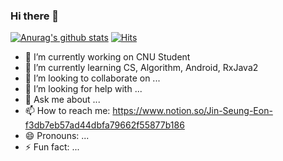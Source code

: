 ### Hi there 👋
 [![Anurag's github stats](https://github-readme-stats.vercel.app/api?username=mtjin)](https://github.com/anuraghazra/github-readme-stats)
[![Hits](https://hits.seeyoufarm.com/api/count/incr/badge.svg?url=https%3A%2F%2Fgithub.com%2Fmtjin&count_bg=%2395F9EE&title_bg=%23354041&icon=&icon_color=%23E7E7E7&title=hits&edge_flat=false)](https://hits.seeyoufarm.com)
- 🔭 I’m currently working on CNU Student
- 🌱 I’m currently learning CS, Algorithm, Android, RxJava2
- 👯 I’m looking to collaborate on ...
- 🤔 I’m looking for help with ...
- 💬 Ask me about ...
- 📫 How to reach me: https://www.notion.so/Jin-Seung-Eon-f3db7eb57ad44dbfa79662f55877b186
- 😄 Pronouns: ...
- ⚡ Fun fact: ...

